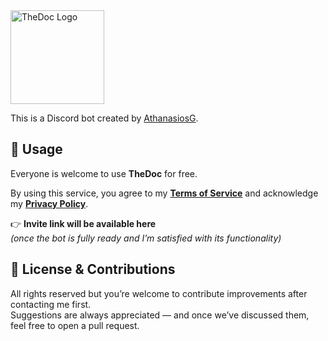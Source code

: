 <img src="https://github.com/user-attachments/assets/3f4b46df-3817-4e3f-92a8-d32d91e1a336" width="150" alt="TheDoc Logo">

This is a Discord bot created by [AthanasiosG](https://github.com/AthanasiosG).



## 🚀 Usage
Everyone is welcome to use **TheDoc** for free.  

By using this service, you agree to my [**Terms of Service**](https://athanasiosg.github.io/TheDoc/terms.html) and acknowledge my [**Privacy Policy**](https://athanasiosg.github.io/TheDoc/privacy.html).  

👉 **Invite link will be available here**  
*(once the bot is fully ready and I’m satisfied with its functionality)*  



## 📜 License & Contributions
All rights reserved but you’re welcome to contribute improvements after contacting me first.  
Suggestions are always appreciated — and once we’ve discussed them, feel free to open a pull request.
